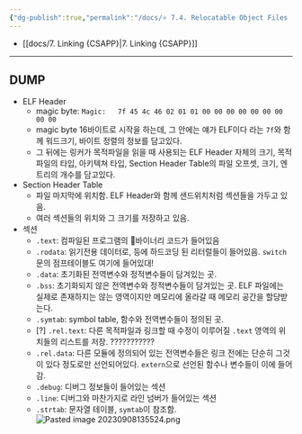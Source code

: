 ```yaml
---
{"dg-publish":true,"permalink":"/docs/⭐️ 7.4. Relocatable Object Files (ELF File Format)/","title":"⭐️ 7.4. Relocatable Object Files (ELF File Format)"}
---
```


- [[docs/7. Linking {CSAPP}\|7. Linking {CSAPP}]]
___

## DUMP

- ELF Header
	- magic byte: `Magic:   7f 45 4c 46 02 01 01 00 00 00 00 00 00 00 00 00`  
	- magic byte 16바이트로 시작을 하는데, 그 안에는 얘가 ELF이다 라는 `7f`와 함께 워드크기, 바이트 정렬의 정보를 담고있다.
	- 그 뒤에는 링커가 목적파일을 읽을 때 사용되는 ELF Header 자체의 크기, 목적파일의 타입, 아키텍쳐 타입, Section Header Table의 파일 오프셋, 크기, 엔트리의 개수를 담고있다.
- Section Header Table
	- 파일 마지막에 위치함. ELF Header와 함께 샌드위치처럼 섹션들을 가두고 있음.
	- 여러 섹션들의 위치와 그 크기를 저장하고 있음.
- 섹션
	- `.text`: 컴파일된 프로그램의 바이너리 코드가 들어있음
	- `.rodata`: 읽기전용 데이터로, 등에 하드코딩 된 리터럴들이 들어있음. `switch`문의 점프테이블도 여기에 들어있대!
	- `.data`: 초기화된 전역변수와 정적변수들이 담겨있는 곳.  
	- `.bss`: 초기화되지 않은 전역변수와 정적변수들이 담겨있는 곳. ELF 파일에는 실제로 존재하지는 않는 영역이지만 메모리에 올라갈 때 메모리 공간을 할당받는다.  
	- `.symtab`: symbol table, 함수와 전역변수들이 정의된 곳.
	- [?] `.rel.text`: 다른 목적파일과 링크할 때 수정이 이루어질 `.text` 영역의 위치들의 리스트를 저장. ???????????
	- `.rel.data`: 다른 모듈에 정의되어 있는 전역변수들은 링크 전에는 단순히 그것이 있다 정도로만 선언되어있다. `extern`으로 선언된 함수나 변수들이 이에 들어감.
	- `.debug`: 디버그 정보들이 들어있는 섹션
	- `.line`: 디버그와 마찬가지로 라인 넘버가 들어있는 섹션
	- `.strtab`: 문자열 테이블, `symtab`이 참조함.  
![Pasted image 20230908135524.png](/img/user/docs/assets/Pasted%20image%2020230908135524.png)
